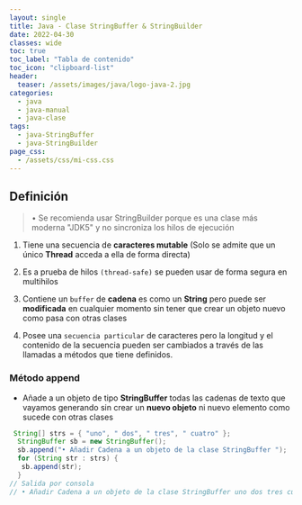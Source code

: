 ```yaml
---
layout: single
title: Java - Clase StringBuffer & StringBuilder
date: 2022-04-30
classes: wide
toc: true
toc_label: "Tabla de contenido"
toc_icon: "clipboard-list"
header:
  teaser: /assets/images/java/logo-java-2.jpg
categories:
  - java
  - java-manual
  - java-clase
tags:
  - java-StringBuffer
  - java-StringBuilder
page_css: 
  - /assets/css/mi-css.css
---
```


## Definición

> • Se recomienda usar StringBuilder porque es una clase más moderna "JDK5" y no sincroniza los hilos de ejecución

1. Tiene una secuencia de **caracteres mutable** (Solo se admite que un único **Thread** acceda a ella de forma directa)

2. Es a prueba de hilos ``(thread-safe)`` se pueden usar de forma segura en multihilos

3. Contiene un ``buffer`` de **cadena** es como un **String** pero puede ser **modificada** en cualquier momento sin tener que crear un objeto nuevo como pasa con otras clases

4. Posee una ``secuencia particular`` de caracteres pero la longitud y el contenido de la secuencia pueden ser cambiados a través de las llamadas a métodos que tiene definidos.

### Método append

* Añade a un objeto de tipo **StringBuffer** todas las cadenas de texto que vayamos generando sin crear un **nuevo objeto** ni nuevo elemento como sucede con otras clases

```java
 String[] strs = { "uno", " dos", " tres", " cuatro" };
  StringBuffer sb = new StringBuffer();
  sb.append("• Añadir Cadena a un objeto de la clase StringBuffer ");
  for (String str : strs) {
   sb.append(str);
  }
// Salida por consola
// • Añadir Cadena a un objeto de la clase StringBuffer uno dos tres cuatro
```
